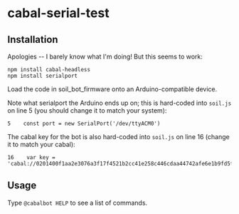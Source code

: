 # cabal-serial-test

## Installation

Apologies -- I barely know what I'm doing!  But this seems to work:

```
npm install cabal-headless
npm install serialport
```

Load the code in soil_bot_firmware onto an Arduino-compatible device.

Note what serialport the Arduino ends up on; this is hard-coded into ```soil.js``` on line 5 (you should change it to match your system):

```
5    const port = new SerialPort('/dev/ttyACM0')
```


The cabal key for the bot is also hard-coded into ```soil.js``` on line 16 (change it to match your cabal):

```
16    var key = 'cabal://0201400f1aa2e3076a3f17f4521b2cc41e258c446cdaa44742afe6e1b9fd5f82'
```

## Usage

Type ```@cabalbot HELP``` to see a list of commands.






